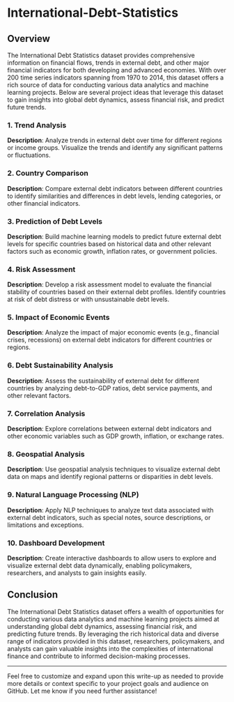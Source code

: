# International-Debt-Statistics
## Overview
The International Debt Statistics dataset provides comprehensive information on financial flows, trends in external debt, and other major financial indicators for both developing and advanced economies. With over 200 time series indicators spanning from 1970 to 2014, this dataset offers a rich source of data for conducting various data analytics and machine learning projects. Below are several project ideas that leverage this dataset to gain insights into global debt dynamics, assess financial risk, and predict future trends.

### 1. Trend Analysis
**Description**: Analyze trends in external debt over time for different regions or income groups. Visualize the trends and identify any significant patterns or fluctuations.

### 2. Country Comparison
**Description**: Compare external debt indicators between different countries to identify similarities and differences in debt levels, lending categories, or other financial indicators.

### 3. Prediction of Debt Levels
**Description**: Build machine learning models to predict future external debt levels for specific countries based on historical data and other relevant factors such as economic growth, inflation rates, or government policies.

### 4. Risk Assessment
**Description**: Develop a risk assessment model to evaluate the financial stability of countries based on their external debt profiles. Identify countries at risk of debt distress or with unsustainable debt levels.

### 5. Impact of Economic Events
**Description**: Analyze the impact of major economic events (e.g., financial crises, recessions) on external debt indicators for different countries or regions.

### 6. Debt Sustainability Analysis
**Description**: Assess the sustainability of external debt for different countries by analyzing debt-to-GDP ratios, debt service payments, and other relevant factors.

### 7. Correlation Analysis
**Description**: Explore correlations between external debt indicators and other economic variables such as GDP growth, inflation, or exchange rates.

### 8. Geospatial Analysis
**Description**: Use geospatial analysis techniques to visualize external debt data on maps and identify regional patterns or disparities in debt levels.

### 9. Natural Language Processing (NLP)
**Description**: Apply NLP techniques to analyze text data associated with external debt indicators, such as special notes, source descriptions, or limitations and exceptions.

### 10. Dashboard Development
**Description**: Create interactive dashboards to allow users to explore and visualize external debt data dynamically, enabling policymakers, researchers, and analysts to gain insights easily.

## Conclusion
The International Debt Statistics dataset offers a wealth of opportunities for conducting various data analytics and machine learning projects aimed at understanding global debt dynamics, assessing financial risk, and predicting future trends. By leveraging the rich historical data and diverse range of indicators provided in this dataset, researchers, policymakers, and analysts can gain valuable insights into the complexities of international finance and contribute to informed decision-making processes.

---

Feel free to customize and expand upon this write-up as needed to provide more details or context specific to your project goals and audience on GitHub. Let me know if you need further assistance!
